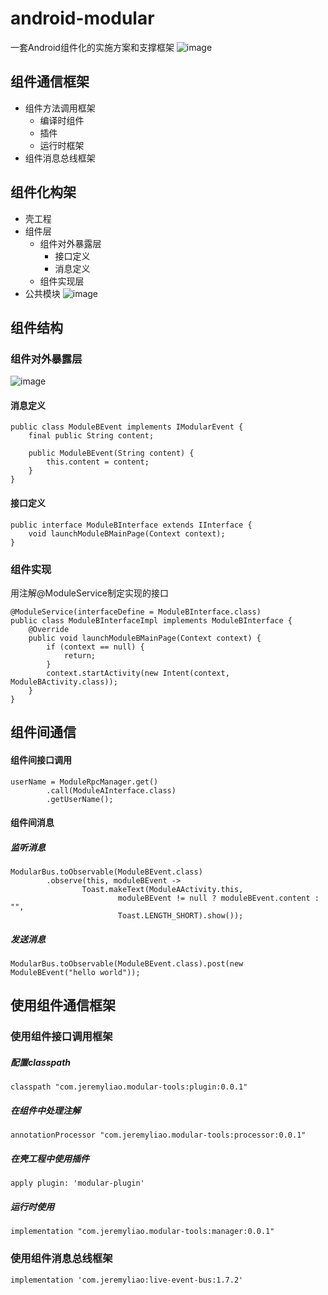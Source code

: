 # android-modular
一套Android组件化的实施方案和支撑框架
![image](https://user-images.githubusercontent.com/23290617/82115483-98efe000-9795-11ea-959c-e4d9bbb6e03e.png)

## 组件通信框架
- 组件方法调用框架
    - 编译时组件
    - 插件
    - 运行时框架
- 组件消息总线框架

## 组件化构架
- 壳工程
- 组件层
    - 组件对外暴露层
        - 接口定义
        - 消息定义
    - 组件实现层
- 公共模块
![image](https://user-images.githubusercontent.com/23290617/82115811-b3c35400-9797-11ea-96ba-0a8155c42644.png)

## 组件结构
### 组件对外暴露层
![image](https://user-images.githubusercontent.com/23290617/82115963-bc685a00-9798-11ea-901e-b4aa0564c412.png)
#### 消息定义

```
public class ModuleBEvent implements IModularEvent {
    final public String content;

    public ModuleBEvent(String content) {
        this.content = content;
    }
}
```
#### 接口定义

```
public interface ModuleBInterface extends IInterface {
    void launchModuleBMainPage(Context context);
}
```
### 组件实现
用注解@ModuleService制定实现的接口

```
@ModuleService(interfaceDefine = ModuleBInterface.class)
public class ModuleBInterfaceImpl implements ModuleBInterface {
    @Override
    public void launchModuleBMainPage(Context context) {
        if (context == null) {
            return;
        }
        context.startActivity(new Intent(context, ModuleBActivity.class));
    }
}
```
## 组件间通信
#### 组件间接口调用

```
userName = ModuleRpcManager.get()
        .call(ModuleAInterface.class)
        .getUserName();
```
#### 组件间消息
##### 监听消息

```
ModularBus.toObservable(ModuleBEvent.class)
        .observe(this, moduleBEvent ->
                Toast.makeText(ModuleAActivity.this,
                        moduleBEvent != null ? moduleBEvent.content : "",
                        Toast.LENGTH_SHORT).show());
```

##### 发送消息

```
ModularBus.toObservable(ModuleBEvent.class).post(new ModuleBEvent("hello world"));
```
## 使用组件通信框架
### 使用组件接口调用框架
##### 配置classpath
```
classpath "com.jeremyliao.modular-tools:plugin:0.0.1"
```
##### 在组件中处理注解
```
annotationProcessor "com.jeremyliao.modular-tools:processor:0.0.1"
```
##### 在壳工程中使用插件
```
apply plugin: 'modular-plugin'
```
##### 运行时使用

```
implementation "com.jeremyliao.modular-tools:manager:0.0.1"
```

### 使用组件消息总线框架
```
implementation 'com.jeremyliao:live-event-bus:1.7.2'
```
